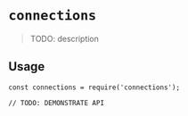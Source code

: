 # `connections`

> TODO: description

## Usage

```
const connections = require('connections');

// TODO: DEMONSTRATE API
```
